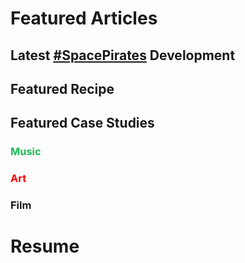 # Featured Articles

<Feature article="blog/2021/5/30/Backpacking-Trip-With-Carlos.md" />

## Latest [#SpacePirates](/tags/#Space-Pirates) Development

<Feature article="blog/2021/1/8/Analyzing_Potential_Blockchain_Candidates.md" />

## Featured Recipe

<Feature article="blog/2021/3/28/Cajun-Chicken-Parmesan-Penne.md" />

## Featured Case Studies

### <span style="color:#1DB954">Music</span>

<Feature article="blog/2021/7/11/For-How-Long.md" />

### <span style="color:red">Art</span>

<Feature article="blog/2014/8/11/Richard-Serra-Transversal-2.md" />

### Film

<Feature article="blog/2021/1/16/The-King.md" />

# Resume

<Resume />
